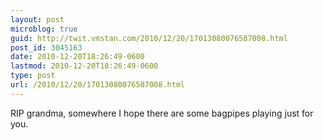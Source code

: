 ```yaml
---
layout: post
microblog: true
guid: http://twit.vmstan.com/2010/12/20/17013080076587008.html
post_id: 3045163
date: 2010-12-20T18:26:49-0600
lastmod: 2010-12-20T18:26:49-0600
type: post
url: /2010/12/20/17013080076587008.html
---
```

RIP grandma, somewhere I hope there are some bagpipes playing just for you.
